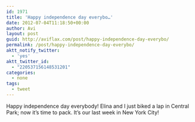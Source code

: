 ```yaml
---
id: 1971
title: 'Happy independence day everybo…'
date: 2012-07-04T11:18:50+00:00
author: Avi
layout: post
guid: http://aviflax.com/post/happy-independence-day-everybo/
permalink: /post/happy-independence-day-everybo/
aktt_notify_twitter:
  - 'yes'
aktt_twitter_id:
  - "220537156148531201"
categories:
  - none
tags:
  - tweet
---
```

Happy independence day everybody! Elina and I just biked a lap in Central Park; now it’s time to pack. It’s our last week in New York City!